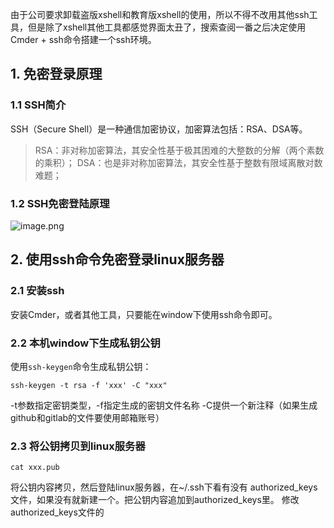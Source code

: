 由于公司要求卸载盗版xshell和教育版xshell的使用，所以不得不改用其他ssh工具，但是除了xshell其他工具都感觉界面太丑了，搜索查阅一番之后决定使用Cmder + ssh命令搭建一个ssh环境。

## 1. 免密登录原理
### 1.1 SSH简介
SSH（Secure Shell）是一种通信加密协议，加密算法包括：RSA、DSA等。
> RSA：非对称加密算法，其安全性基于极其困难的大整数的分解（两个素数的乘积）；
> DSA：也是非对称加密算法，其安全性基于整数有限域离散对数难题；

### 1.2 SSH免密登陆原理
![image.png](0)


## 2. 使用ssh命令免密登录linux服务器
### 2.1 安装ssh
安装Cmder，或者其他工具，只要能在window下使用ssh命令即可。

### 2.2 本机window下生成私钥公钥
使用`ssh-keygen`命令生成私钥公钥：
```
ssh-keygen -t rsa -f 'xxx' -C "xxx"
```
-t参数指定密钥类型，-f指定生成的密钥文件名称 -C提供一个新注释（如果生成github和gitlab的文件要使用邮箱账号）

### 2.3 将公钥拷贝到linux服务器
```
cat xxx.pub
```
将公钥内容拷贝，然后登陆linux服务器，在~/.ssh下看有没有 authorized_keys文件，如果没有就新建一个。把公钥内容追加到authorized_keys里。
修改authorized_keys文件的